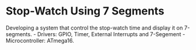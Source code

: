 # Stop-Watch Using 7 Segments
 Developing a system that control the stop-watch time and display it on 7-segments. - Drivers: GPIO, Timer, External Interrupts and 7-Segement - Microcontroller: ATmega16.
